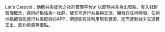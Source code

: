 Let's Carpool：動態共乘媒合之社群管理平台\n
以即時共乘為出發點，套入社群管理概念，將同好集結為一社群，使其可進行共乘與交流，開發在任何時間、任何地點都皆能進行共乘配對的APP，期望能有效利用現有資源，進而達到減少交通費支出、節約能源等優點。
